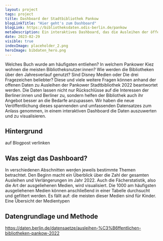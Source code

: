 ```yaml
---
layout: project
tags: project
title: Dashboard der Stadtbibliothek Pankow
blogLinkTitle: "Hier geht's zum Dashboard"
blogLink: https://bibliotheksdaten.odis-berlin.de/pankow
metaDescription: Ein interaktives Dashboard, das die Ausleihen der öffentlichen Bibliotheken in Pankow visualisiert
date: 2023-02-29
visible: true
indexImage: placeholder_2.png
heroImage: bibdaten_hero.png
---
```


Welches Buch wurde am häufigsten entliehen? In welchem Pankower Kiez wohnen die meisten Bibliotheksnutzer:innen? Wie werden die Bibliotheken über den Jahresverlauf genutzt? Sind Disney Medien oder Die drei Fragezeichen beliebter? Diese und viele weitere Fragen können anhand der offenen Daten zu Ausleihen der Pankower Stadtbibliothek 2022 beantwortet werden. Die Daten lassen nicht nur Rückschlüsse auf die Interessen der Berliner:innen und Berliner zu, sondern helfen der Bibliothek auch ihr Angebot besser an die Bedarfe anzupassen. Wir haben die neue Veröffentlichung dieses spannenden und umfassenden Datensatzes zum Anlass genommen, in einem interaktiven Dashboard die Daten auszuwerten und zu visualisieren.

## Hintergrund
auf Blogpost verlinken


## Was zeigt das Dashboard?
In verschiedenen Abschnitten werden jeweils bestimmte Themen betrachtet. Den Beginn macht ein Überblick über die Zahl der gesamten Ausleihen und Verlängerungen im Jahr 2022. Auch die Fächerstatistik, also die Art der ausgeliehenen Medien, wird visualisiert. Die 1000 am häufigsten ausgeliehenen Medien können anschließend in einer Tabelle durchsucht und gefiltert werden. Es fällt auf: die meisten dieser Medien sind für Kinder. 
Eine Übersicht der Medientypen

## Datengrundlage und Methode

https://daten.berlin.de/datensaetze/ausleihen-%C3%B6ffentlichen-bibliotheken-pankow-2022